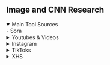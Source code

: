 ## Image and CNN Research


<details open>
  <summary> Main Tool Sources</summary>
  - Sora
</details>

<details>
  <summary> Youtubes & Videos </summary>
</details>

<details>
  <summary> Instagram</summary>

  - [MoonDream for Pi](https://www.instagram.com/reel/DOwnTHejqO3/)
  - 
</details>

<details>
  <summary> TikToks</summary>
</details>

<details>
  <summary> XHS</summary>
</details>